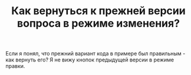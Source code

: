 ﻿---
title: "Как вернуться к прежней версии вопроса в режиме изменения?"
se.owner.user_id: 489515
se.owner.display_name: "Сергей"
se.owner.link: "https://ru.meta.stackoverflow.com/users/489515/%d0%a1%d0%b5%d1%80%d0%b3%d0%b5%d0%b9"
se.link: "https://ru.meta.stackoverflow.com/questions/11946/%d0%9a%d0%b0%d0%ba-%d0%b2%d0%b5%d1%80%d0%bd%d1%83%d1%82%d1%8c%d1%81%d1%8f-%d0%ba-%d0%bf%d1%80%d0%b5%d0%b6%d0%bd%d0%b5%d0%b9-%d0%b2%d0%b5%d1%80%d1%81%d0%b8%d0%b8-%d0%b2%d0%be%d0%bf%d1%80%d0%be%d1%81%d0%b0-%d0%b2-%d1%80%d0%b5%d0%b6%d0%b8%d0%bc%d0%b5-%d0%b8%d0%b7%d0%bc%d0%b5%d0%bd%d0%b5%d0%bd%d0%b8%d1%8f"
se.question_id: 11946
se.post_type: question
---
<p>Если я понял, что прежний вариант кода в примере был правильным - как вернуть его? Я не вижу кнопок предыдущей версии в режиме правки.</p>
